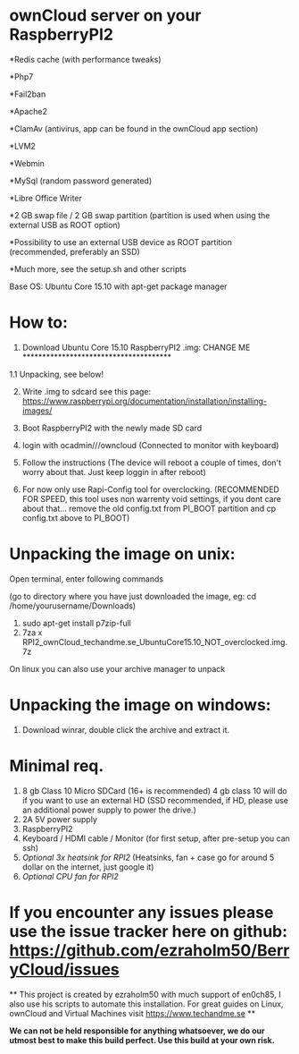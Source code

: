 # ownCloud server on your RaspberryPI2

*Redis cache (with performance tweaks)

*Php7

*Fail2ban

*Apache2

*ClamAv (antivirus, app can be found in the ownCloud app section)

*LVM2

*Webmin

*MySql (random password generated)

*Libre Office Writer

*2 GB swap file / 2 GB swap partition (partition is used when using the external USB as ROOT option)

*Possibility to use an external USB device as ROOT partition (recommended, preferably an SSD)

*Much more, see the setup.sh and other scripts

Base OS: Ubuntu Core 15.10 with apt-get package manager

# How to: 

1. Download Ubuntu Core 15.10 RaspberryPI2 .img: CHANGE ME **************************************

 1.1 Unpacking, see below!

2. Write .img to sdcard see this page: https://www.raspberrypi.org/documentation/installation/installing-images/

3. Boot RaspberryPI2 with the newly made SD card

4. login with ocadmin///owncloud (Connected to monitor with keyboard)

5. Follow the instructions (The device will reboot a couple of times, don't worry about that. Just keep loggin in after reboot)

6. For now only use Rapi-Config tool for overclocking. (RECOMMENDED FOR SPEED, this tool uses non warrenty void settings, if you dont care about that... remove the old config.txt from PI_BOOT partition and cp config.txt above to PI_BOOT)

# Unpacking the image on unix:
Open terminal, enter following commands

(go to directory where you have just downloaded the image, eg: cd /home/yourusername/Downloads)

1. sudo apt-get install p7zip-full
2. 7za x RPI2_ownCloud_techandme.se_UbuntuCore15.10_NOT_overclocked.img.7z

On linux you can also use your archive manager to unpack

# Unpacking the image on windows:
1. Download winrar, double click the archive and extract it.

# Minimal req.
1. 8 gb Class 10 Micro SDCard (16+ is recommended) 4 gb class 10 will do if you want to use an external HD (SSD recommended, if HD, please use an additional power supply to power the drive.)
2. 2A 5V power supply
3. RaspberryPI2
4. Keyboard / HDMI cable / Monitor (for first setup, after pre-setup you can ssh)
5. *Optional 3x heatsink for RPI2* (Heatsinks, fan + case go for around 5 dollar on the internet, just google it)
6. *Optional CPU fan for RPI2*

# If you encounter any issues please use the issue tracker here on github: https://github.com/ezraholm50/BerryCloud/issues

** This project is created by ezraholm50 with much support of en0ch85, I also use his scripts to automate this installation.
For great guides on Linux, ownCloud and Virtual Machines visit https://www.techandme.se **

**We can not be held responsible for anything whatsoever, we do our utmost best to make this build perfect. Use this build at your own risk.**

